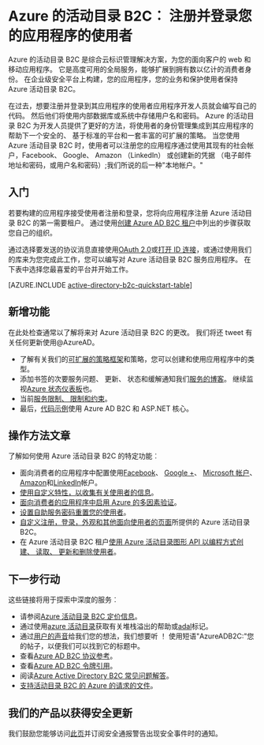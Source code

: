 <properties
    pageTitle="Azure 的 Active Directory B2C︰ 概述 |Microsoft Azure"
    description="使用活动目录 B2C 的 Azure 开发面向消费者的应用程序"
    services="active-directory-b2c"
    documentationCenter=""
    authors="swkrish"
    manager="mbaldwin"
    editor="bryanla"/>

<tags
    ms.service="active-directory-b2c"
    ms.workload="identity"
    ms.tgt_pltfrm="na"
    ms.devlang="na"
    ms.topic="hero-article"
    ms.date="07/24/2016"
    ms.author="swkrish"/>

# <a name="azure-active-directory-b2c-sign-up-and-sign-in-consumers-in-your-applications"></a>Azure 的活动目录 B2C︰ 注册并登录您的应用程序的使用者

Azure 的活动目录 B2C 是综合云标识管理解决方案，为您的面向客户的 web 和移动应用程序。 它是高度可用的全局服务，能够扩展到拥有数以亿计的消费者身份。 在企业级安全平台上构建，您的应用程序，您的业务和保护使用者保持 Azure 活动目录 B2C。

在过去，想要注册并登录到其应用程序的使用者应用程序开发人员就会编写自己的代码。 然后他们将使用内部数据库或系统中存储用户名和密码。 Azure 的活动目录 B2C 为开发人员提供了更好的方法，将使用者的身份管理集成到其应用程序的帮助下一个安全的、 基于标准的平台和一套丰富的可扩展的策略。 当您使用 Azure 活动目录 B2C 时，使用者可以注册您的应用程序通过使用其现有的社会帐户，Facebook、 Google、 Amazon （LinkedIn） 或创建新的凭据 （电子邮件地址和密码，或用户名和密码）;我们所说的后一种"本地帐户。"

## <a name="get-started"></a>入门

若要构建的应用程序接受使用者注册和登录，您将向应用程序注册 Azure 活动目录 B2C 的第一需要租户。 通过使用[创建 Azure AD B2C 租户](active-directory-b2c-get-started.md)中列出的步骤获取您自己的组织。

通过选择要发送的协议消息直接使用[OAuth 2.0](active-directory-b2c-reference-protocols.md#oauth2-authorization-code-flow)或[打开 ID 连接](active-directory-b2c-reference-protocols.md#openid-connect-sign-in-flow)，或通过使用我们的库来为您完成此工作，您可以编写对 Azure 活动目录 B2C 服务应用程序。 在下表中选择您最喜爱的平台并开始工作。

[AZURE.INCLUDE [active-directory-b2c-quickstart-table](../../includes/active-directory-b2c-quickstart-table.md)]

## <a name="whats-new"></a>新增功能

在此处检查通常以了解将来对 Azure 活动目录 B2C 的更改。 我们将还 tweet 有关任何更新使用@AzureAD。

- 了解有关我们的[可扩展的策略框架](active-directory-b2c-reference-policies.md)和策略，您可以创建和使用应用程序中的类型。
- 添加书签的次要服务问题、 更新、 状态和缓解通知我们[服务的博客](https://blogs.msdn.microsoft.com/azureadb2c/)。 继续监视[Azure 状态仪表板](https://azure.microsoft.com/status/)也。
- 当前[服务限制、 限制和约束](active-directory-b2c-limitations.md)。
- 最后，[代码示例](https://github.com/Azure-Samples/active-directory-dotnet-webapp-openidconnect-aspnetcore-b2c)使用 Azure AD B2C 和 ASP.NET 核心。

## <a name="how-to-articles"></a>操作方法文章

了解如何使用 Azure 活动目录 B2C 的特定功能︰

- 面向消费者的应用程序中配置使用[Facebook](active-directory-b2c-setup-fb-app.md)、 [Google +](active-directory-b2c-setup-goog-app.md)、 [Microsoft 帐户](active-directory-b2c-setup-msa-app.md)、 [Amazon](active-directory-b2c-setup-amzn-app.md)和[LinkedIn](active-directory-b2c-setup-li-app.md)帐户。
- [使用自定义特性，以收集有关使用者的信息](active-directory-b2c-reference-custom-attr.md)。
- [面向消费者的应用程序中启用 Azure 的多因素验证](active-directory-b2c-reference-mfa.md)。
- [设置自助服务密码重置您的使用者](active-directory-b2c-reference-sspr.md)。
- [自定义注册，登录，外观和其他面向使用者的页面](active-directory-b2c-reference-ui-customization.md)所提供的 Azure 活动目录 B2C。
- 在 Azure 活动目录 B2C 租户[使用 Azure 活动目录图形 API 以编程方式创建、 读取、 更新和删除使用者](active-directory-b2c-devquickstarts-graph-dotnet.md)。

## <a name="next-steps"></a>下一步行动

这些链接将用于探索中深度的服务︰

- 请参阅[Azure 活动目录 B2C 定价信息](https://azure.microsoft.com/pricing/details/active-directory-b2c/)。
- 通过使用[azure 活动目录](http://stackoverflow.com/questions/tagged/azure-active-directory)获取有关堆栈溢出的帮助或[adal](http://stackoverflow.com/questions/tagged/adal)标记。
- 通过[用户的声音](https://feedback.azure.com/forums/169401-azure-active-directory/)给我们您的想法，我们想要听 ！ 使用短语"AzureADB2C:"您的帖子，以便我们可以找到它的标题中。
- 查看[Azure AD B2C 协议参考](active-directory-b2c-reference-protocols.md)。
- 查看[Azure AD B2C 令牌引用](active-directory-b2c-reference-tokens.md)。
- 阅读[Azure Active Directory B2C 常见问题解答](active-directory-b2c-faqs.md)。
- [支持活动目录 B2C 的 Azure 的请求的文件](active-directory-b2c-support.md)。

## <a name="get-security-updates-for-our-products"></a>我们的产品以获得安全更新

我们鼓励您能够访问[此页](https://technet.microsoft.com/security/dd252948)并订阅安全通报警告出现安全事件时的通知。
